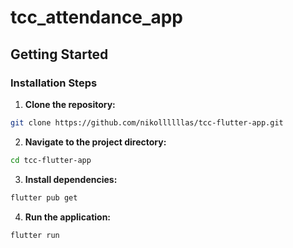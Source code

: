 # tcc_attendance_app

## Getting Started

### Installation Steps

1. **Clone the repository:**

```bash
git clone https://github.com/nikollllllas/tcc-flutter-app.git
```

2. **Navigate to the project directory:**

```bash
cd tcc-flutter-app
```

3. **Install dependencies:**

```bash
flutter pub get
```

4. **Run the application:**

```bash
flutter run
```
